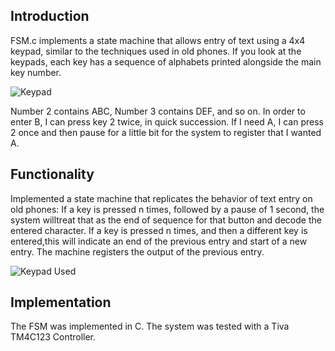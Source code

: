 ## Introduction 
FSM.c implements a state machine that allows entry of text using a 4x4 keypad, similar to the techniques used in old phones. If you look at the keypads, each key has a sequence of alphabets printed alongside the main key number.

![Keypad](https://upload.wikimedia.org/wikipedia/commons/thumb/7/73/Telephone-keypad2.svg/1200px-Telephone-keypad2.svg.png)

Number 2 contains ABC, Number 3 contains DEF, and so on. In order to enter B, I
can press key 2 twice, in quick succession. If I need A, I can press 2 once and then
pause for a little bit for the system to register that I wanted A.

## Functionality
Implemented a state machine that replicates the behavior of text entry on old
phones: If a key is pressed n times, followed by a pause of 1 second, the system willtreat that as the end of
sequence for that button and decode the entered character. If a key is pressed n times, and then a different key is entered,this will indicate an end of the previous entry and start of a new entry. The machine registers the output of the previous entry.

![Keypad Used](https://components101.com/sites/default/files/components/4x4-Keypad-Module.jpg)

## Implementation
The FSM was implemented in C. The system was tested with a Tiva TM4C123 Controller.